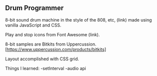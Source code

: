 ## Drum Programmer

8-bit sound drum machine in the style of the 808, etc, (link) made using vanilla JavaScript and CSS.

Play and stop icons from Font Awesome (link).

8-bit samples are Bitkits from Uppercussion.   [https://www.uppercussion.com/products/bitkits]

Layout accomplished with CSS grid.

Things I learned: 
-setInterval
-audio api
